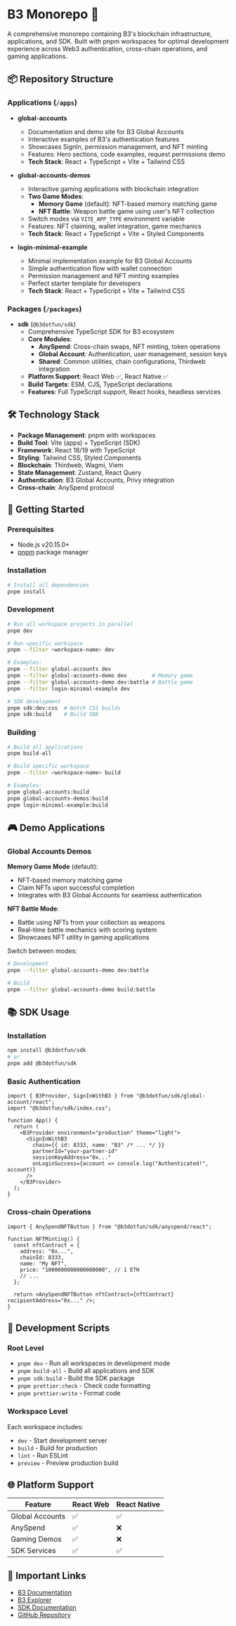 # B3 Monorepo 🚀

A comprehensive monorepo containing B3's blockchain infrastructure, applications, and SDK. Built with pnpm workspaces for optimal development experience across Web3 authentication, cross-chain operations, and gaming applications.

## 📦 Repository Structure

### Applications (`/apps`)

- **global-accounts**

  - Documentation and demo site for B3 Global Accounts
  - Interactive examples of B3's authentication features
  - Showcases SignIn, permission management, and NFT minting
  - Features: Hero sections, code examples, request permissions demo
  - **Tech Stack**: React + TypeScript + Vite + Tailwind CSS

- **global-accounts-demos**

  - Interactive gaming applications with blockchain integration
  - **Two Game Modes**:
    - **Memory Game** (default): NFT-based memory matching game
    - **NFT Battle**: Weapon battle game using user's NFT collection
  - Switch modes via `VITE_APP_TYPE` environment variable
  - Features: NFT claiming, wallet integration, game mechanics
  - **Tech Stack**: React + TypeScript + Vite + Styled Components

- **login-minimal-example**
  - Minimal implementation example for B3 Global Accounts
  - Simple authentication flow with wallet connection
  - Permission management and NFT minting examples
  - Perfect starter template for developers
  - **Tech Stack**: React + TypeScript + Vite + Tailwind CSS

### Packages (`/packages`)

- **sdk** (`@b3dotfun/sdk`)
  - Comprehensive TypeScript SDK for B3 ecosystem
  - **Core Modules**:
    - **AnySpend**: Cross-chain swaps, NFT minting, token operations
    - **Global Account**: Authentication, user management, session keys
    - **Shared**: Common utilities, chain configurations, Thirdweb integration
  - **Platform Support**: React Web ✅, React Native ✅
  - **Build Targets**: ESM, CJS, TypeScript declarations
  - **Features**: Full TypeScript support, React hooks, headless services

## 🛠️ Technology Stack

- **Package Management**: pnpm with workspaces
- **Build Tool**: Vite (apps) + TypeScript (SDK)
- **Framework**: React 18/19 with TypeScript
- **Styling**: Tailwind CSS, Styled Components
- **Blockchain**: Thirdweb, Wagmi, Viem
- **State Management**: Zustand, React Query
- **Authentication**: B3 Global Accounts, Privy integration
- **Cross-chain**: AnySpend protocol

## 🚀 Getting Started

### Prerequisites

- Node.js v20.15.0+
- [pnpm](https://pnpm.io) package manager

### Installation

```bash
# Install all dependencies
pnpm install
```

### Development

```bash
# Run all workspace projects in parallel
pnpm dev

# Run specific workspace
pnpm --filter <workspace-name> dev

# Examples:
pnpm --filter global-accounts dev
pnpm --filter global-accounts-demo dev        # Memory game
pnpm --filter global-accounts-demo dev:battle # Battle game
pnpm --filter login-minimal-example dev

# SDK development
pnpm sdk:dev:css  # Watch CSS builds
pnpm sdk:build    # Build SDK
```

### Building

```bash
# Build all applications
pnpm build-all

# Build specific workspace
pnpm --filter <workspace-name> build

# Examples:
pnpm global-accounts:build
pnpm global-accounts-demos:build
pnpm login-minimal-example:build
```

## 🎮 Demo Applications

### Global Accounts Demos

**Memory Game Mode** (default):

- NFT-based memory matching game
- Claim NFTs upon successful completion
- Integrates with B3 Global Accounts for seamless authentication

**NFT Battle Mode**:

- Battle using NFTs from your collection as weapons
- Real-time battle mechanics with scoring system
- Showcases NFT utility in gaming applications

Switch between modes:

```bash
# Development
pnpm --filter global-accounts-demo dev:battle

# Build
pnpm --filter global-accounts-demo build:battle
```

## 📚 SDK Usage

### Installation

```bash
npm install @b3dotfun/sdk
# or
pnpm add @b3dotfun/sdk
```

### Basic Authentication

```tsx
import { B3Provider, SignInWithB3 } from "@b3dotfun/sdk/global-account/react";
import "@b3dotfun/sdk/index.css";

function App() {
  return (
    <B3Provider environment="production" theme="light">
      <SignInWithB3
        chain={{ id: 8333, name: "B3" /* ... */ }}
        partnerId="your-partner-id"
        sessionKeyAddress="0x..."
        onLoginSuccess={account => console.log("Authenticated!", account)}
      />
    </B3Provider>
  );
}
```

### Cross-chain Operations

```tsx
import { AnySpendNFTButton } from "@b3dotfun/sdk/anyspend/react";

function NFTMinting() {
  const nftContract = {
    address: "0x...",
    chainId: 8333,
    name: "My NFT",
    price: "1000000000000000000", // 1 ETH
    // ...
  };

  return <AnySpendNFTButton nftContract={nftContract} recipientAddress="0x..." />;
}
```

## 🔧 Development Scripts

### Root Level

- `pnpm dev` - Run all workspaces in development mode
- `pnpm build-all` - Build all applications and SDK
- `pnpm sdk:build` - Build the SDK package
- `pnpm prettier:check` - Check code formatting
- `pnpm prettier:write` - Format code

### Workspace Level

Each workspace includes:

- `dev` - Start development server
- `build` - Build for production
- `lint` - Run ESLint
- `preview` - Preview production build

## 🌐 Platform Support

| Feature         | React Web | React Native |
| --------------- | --------- | ------------ |
| Global Accounts | ✅        | ✅           |
| AnySpend        | ✅        | ❌           |
| Gaming Demos    | ✅        | ❌           |
| SDK Services    | ✅        | ✅           |

## 🔗 Important Links

- [B3 Documentation](https://docs.b3.fun)
- [B3 Explorer](https://explorer.b3.fun)
- [SDK Documentation](./packages/sdk/README.md)
- [GitHub Repository](https://github.com/b3-fun)
